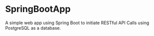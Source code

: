 # SpringBootApp

A simple web app using Spring Boot to initiate RESTful API Calls using PostgreSQL as a database.
